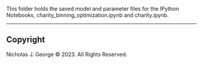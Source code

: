 This folder holds the saved model and parameter files for the IPython Notebooks, charity_binning_optimization.ipynb and charity.ipynb.

----

## Copyright

Nicholas J. George © 2023. All Rights Reserved.
